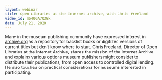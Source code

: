 ```yaml
---
layout: webinar
title: Open Libraries at the Internet Archive, with Chris Freeland
video_id: m640GA7Q3Gk
date: July 21, 2020
---
```

Many in the museum publishing community have expressed interest in [archive.org](https://archive.org/) as a repository for backlist books or digitized versions of current titles but don’t know where to start. Chris Freeland, Director of Open Libraries at the Internet Archive, shares the mission of the Internet Archive and explains various options museum publishers might consider to distribute their publications, from open access to controlled digital lending. He also touches on practical considerations for museums interested in participating.

